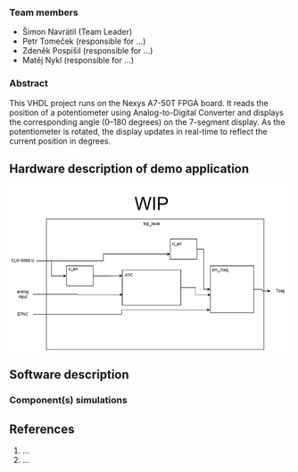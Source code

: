 ### Team members

* Šimon Navrátil (Team Leader)
* Petr Tomeček (responsible for ...)
* Zdeněk Pospíšil (responsible for ...)
* Matěj Nykl (responsible for ...)

### Abstract

This VHDL project runs on the Nexys A7-50T FPGA board. It reads the position of a potentiometer using Analog-to-Digital Converter and displays the corresponding angle (0–180 degrees) on the 7-segment display. As the potentiometer is rotated, the display updates in real-time to reflect the current position in degrees.

## Hardware description of demo application

![adc-diagram](diagram.jpg)

## Software description


### Component(s) simulations



## References

1. ...
2. ...
